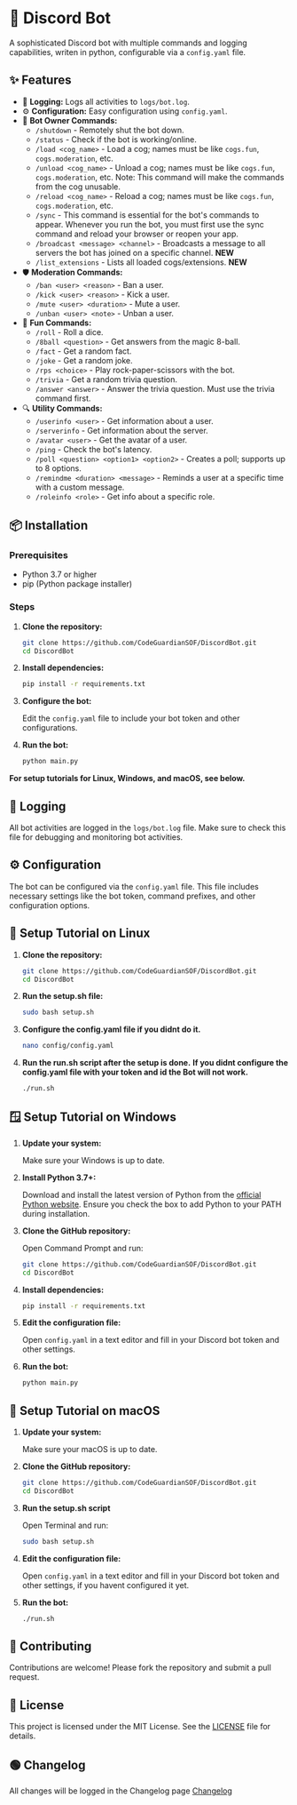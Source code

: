 # 🤖 Discord Bot

A sophisticated Discord bot with multiple commands and logging capabilities, writen in python, configurable via a `config.yaml` file.

## ✨ Features

- 📝 **Logging:** Logs all activities to `logs/bot.log`.
- ⚙️ **Configuration:** Easy configuration using `config.yaml`.
- 🧰 **Bot Owner Commands:**
  - `/shutdown` - Remotely shut the bot down.
  - `/status` - Check if the bot is working/online.
  - `/load <cog_name>` - Load a cog; names must be like `cogs.fun`, `cogs.moderation`, etc.
  - `/unload <cog_name>` - Unload a cog; names must be like `cogs.fun`, `cogs.moderation`, etc. Note: This command will make the commands from the cog unusable.
  - `/reload <cog_name>` - Reload a cog; names must be like `cogs.fun`, `cogs.moderation`, etc.
  - `/sync` - This command is essential for the bot's commands to appear. Whenever you run the bot, you must first use the sync command and reload your browser or reopen your app.
  - `/broadcast <message> <channel>` - Broadcasts a message to all servers the bot has joined on a specific channel. **NEW**
  - `/list_extensions` - Lists all loaded cogs/extensions. **NEW**
- 🛡️ **Moderation Commands:**
  - `/ban <user> <reason>` - Ban a user.
  - `/kick <user> <reason>` - Kick a user.
  - `/mute <user> <duration>` - Mute a user.
  - `/unban <user> <note>` - Unban a user.
- 🎲 **Fun Commands:**
  - `/roll` - Roll a dice.
  - `/8ball <question>` - Get answers from the magic 8-ball.
  - `/fact` - Get a random fact.
  - `/joke` - Get a random joke.
  - `/rps <choice>` - Play rock-paper-scissors with the bot.
  - `/trivia` - Get a random trivia question.
  - `/answer <answer>` - Answer the trivia question. Must use the trivia command first.
- 🔍 **Utility Commands:**
  - `/userinfo <user>` - Get information about a user.
  - `/serverinfo` - Get information about the server.
  - `/avatar <user>` - Get the avatar of a user.
  - `/ping` - Check the bot's latency.
  - `/poll <question> <option1> <option2>` - Creates a poll; supports up to 8 options.
  - `/remindme <duration> <message>` - Reminds a user at a specific time with a custom message.
  - `/roleinfo <role>` - Get info about a specific role.

## 📦 Installation

### Prerequisites

- Python 3.7 or higher
- pip (Python package installer)

### Steps

1. **Clone the repository:**

   ```bash
   git clone https://github.com/CodeGuardianSOF/DiscordBot.git
   cd DiscordBot
   ```

2. **Install dependencies:**

   ```bash
   pip install -r requirements.txt
   ```

3. **Configure the bot:**

   Edit the `config.yaml` file to include your bot token and other configurations.

4. **Run the bot:**

   ```bash
   python main.py
   ```

**For setup tutorials for Linux, Windows, and macOS, see below.**

## 📄 Logging

All bot activities are logged in the `logs/bot.log` file. Make sure to check this file for debugging and monitoring bot activities.

## ⚙️ Configuration

The bot can be configured via the `config.yaml` file. This file includes necessary settings like the bot token, command prefixes, and other configuration options.

## 🐧 Setup Tutorial on Linux

1. **Clone the repository:**

   ```bash
   git clone https://github.com/CodeGuardianSOF/DiscordBot.git
   cd DiscordBot
   ```

2. **Run the setup.sh file:**

   ```bash
   sudo bash setup.sh
   ```

3. **Configure the config.yaml file if you didnt do it.**
   
   ```bash
   nano config/config.yaml
   ```

4. **Run the run.sh script after the setup is done.** **If you didnt configure the config.yaml file with your token and id the Bot will not work.**

   ```bash
   ./run.sh
   ```
   
## 🪟 Setup Tutorial on Windows

1. **Update your system:**

   Make sure your Windows is up to date.

2. **Install Python 3.7+:**

   Download and install the latest version of Python from the [official Python website](https://www.python.org/downloads/). Ensure you check the box to add Python to your PATH during installation.

3. **Clone the GitHub repository:**

   Open Command Prompt and run:

   ```bash
   git clone https://github.com/CodeGuardianSOF/DiscordBot.git
   cd DiscordBot
   ```

4. **Install dependencies:**

   ```bash
   pip install -r requirements.txt
   ```

5. **Edit the configuration file:**

   Open `config.yaml` in a text editor and fill in your Discord bot token and other settings.

6. **Run the bot:**

   ```bash
   python main.py
   ```

## 🍏 Setup Tutorial on macOS

1. **Update your system:**

   Make sure your macOS is up to date.

2. **Clone the GitHub repository:**

   ```bash
   git clone https://github.com/CodeGuardianSOF/DiscordBot.git
   cd DiscordBot
   ```

3. **Run the setup.sh script**

   Open Terminal and run:

   ```bash
   sudo bash setup.sh
   ```

4. **Edit the configuration file:**

   Open `config.yaml` in a text editor and fill in your Discord bot token and other settings, if you havent configured it yet.

5. **Run the bot:**

   ```bash
   ./run.sh
   ```

## 🤝 Contributing

Contributions are welcome! Please fork the repository and submit a pull request.

## 📜 License

This project is licensed under the MIT License. See the [LICENSE](LICENSE) file for details.

## 🟢 Changelog

All changes will be logged in the Changelog page [Changelog](CHANGELOG.md)
